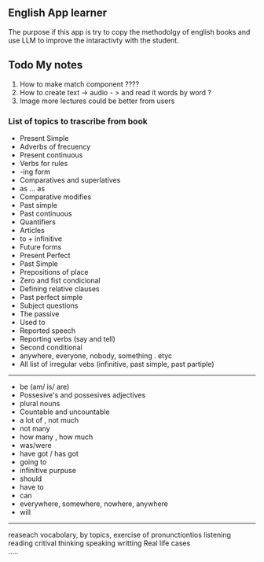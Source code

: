 ## English App learner


The purpose if this app is try to copy the methodolgy of english books
and use LLM to improve the intaractivty with the student.


## Todo My notes

1. How to make match component ????
2. How to create text -> audio - > and read it words by word ?
3. Image more lectures could be better from users 


### List of topics to trascribe from book 

* Present Simple
* Adverbs of frecuency
* Present continuous
* Verbs for rules
* -ing form
* Comparatives and superlatives
* as ... as 
* Comparative modifies 
* Past simple 
* Past continuous
* Quantifiers
* Articles
* to + infinitive
* Future forms
* Present Perfect 
* Past Simple 
* Prepositions of place
* Zero and fist condicional
* Defining relative clauses
* Past perfect simple
* Subject questions
* The passive 
* Used to 
* Reported speech
* Reporting verbs (say and tell)
* Second conditional 
* anywhere, everyone, nobody, something . etyc
* All list of irregular vebs (infinitive, past simple, past partiple)

___

* be (am/ is/ are)
* Possesive's and possesives adjectives
* plural nouns
* Countable and uncountable
* a lot of , not much 
* not many 
* how many , how much 
* was/were
* have got / has got 
* going to 
* infinitive purpuse
* should
* have to 
* can
* everywhere, somewhere, nowhere, anywhere
* will 



____

reaseach vocabolary, by topics, 
exercise of pronunctiontios 
listening 
reading
critival thinking
speaking
writting
Real life cases  
.....



